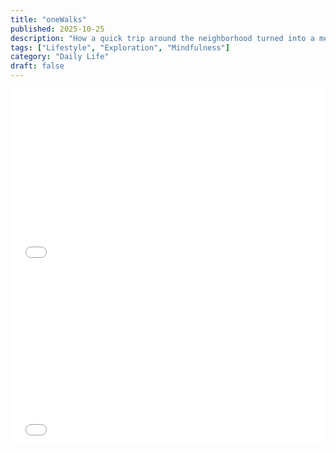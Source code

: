 ```yaml
---
title: "oneWalks"
published: 2025-10-25
description: "How a quick trip around the neighborhood turned into a memorable adventure."
tags: ["Lifestyle", "Exploration", "Mindfulness"]
category: "Daily Life"
draft: false
---
```


<!-- 外层容器控制16:9横屏比例 -->
<div style="width: 100%; max-width: 1000px; margin: 0 auto; position: relative; padding-top: 56.25%;">
  <iframe 
    style="position: absolute; top: 0; left: 0; width: 100%; height: 100%;"
    src="//player.bilibili.com/player.html?bvid=BV1JW4y1B79q&p=1&autoplay=0&as_wide=1" 
    scrolling="no" 
    border="0" 
    frameborder="no" 
    framespacing="0" 
    allowfullscreen="true"
  ></iframe>
</div>

<div style="width: 100%; max-width: 1000px; margin: 0 auto; position: relative; padding-top: 56.25%;">
  <iframe 
    style="position: absolute; top: 0; left: 0; width: 100%; height: 100%;"
    src="//player.bilibili.com/player.html?bvid=BV1dh411L79P&p=1&autoplay=0&as_wide=1" 
    scrolling="no" 
    border="0" 
    frameborder="no" 
    framespacing="0" 
    allowfullscreen="true"
  ></iframe>
</div>
